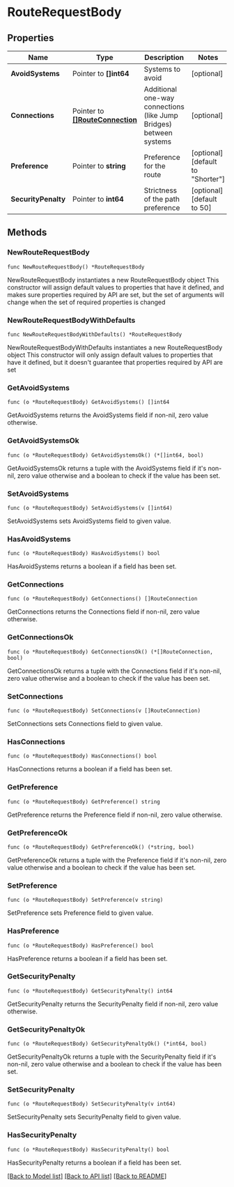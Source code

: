 # RouteRequestBody

## Properties

Name | Type | Description | Notes
------------ | ------------- | ------------- | -------------
**AvoidSystems** | Pointer to **[]int64** | Systems to avoid | [optional] 
**Connections** | Pointer to [**[]RouteConnection**](RouteConnection.md) | Additional one-way connections (like Jump Bridges) between systems | [optional] 
**Preference** | Pointer to **string** | Preference for the route | [optional] [default to "Shorter"]
**SecurityPenalty** | Pointer to **int64** | Strictness of the path preference | [optional] [default to 50]

## Methods

### NewRouteRequestBody

`func NewRouteRequestBody() *RouteRequestBody`

NewRouteRequestBody instantiates a new RouteRequestBody object
This constructor will assign default values to properties that have it defined,
and makes sure properties required by API are set, but the set of arguments
will change when the set of required properties is changed

### NewRouteRequestBodyWithDefaults

`func NewRouteRequestBodyWithDefaults() *RouteRequestBody`

NewRouteRequestBodyWithDefaults instantiates a new RouteRequestBody object
This constructor will only assign default values to properties that have it defined,
but it doesn't guarantee that properties required by API are set

### GetAvoidSystems

`func (o *RouteRequestBody) GetAvoidSystems() []int64`

GetAvoidSystems returns the AvoidSystems field if non-nil, zero value otherwise.

### GetAvoidSystemsOk

`func (o *RouteRequestBody) GetAvoidSystemsOk() (*[]int64, bool)`

GetAvoidSystemsOk returns a tuple with the AvoidSystems field if it's non-nil, zero value otherwise
and a boolean to check if the value has been set.

### SetAvoidSystems

`func (o *RouteRequestBody) SetAvoidSystems(v []int64)`

SetAvoidSystems sets AvoidSystems field to given value.

### HasAvoidSystems

`func (o *RouteRequestBody) HasAvoidSystems() bool`

HasAvoidSystems returns a boolean if a field has been set.

### GetConnections

`func (o *RouteRequestBody) GetConnections() []RouteConnection`

GetConnections returns the Connections field if non-nil, zero value otherwise.

### GetConnectionsOk

`func (o *RouteRequestBody) GetConnectionsOk() (*[]RouteConnection, bool)`

GetConnectionsOk returns a tuple with the Connections field if it's non-nil, zero value otherwise
and a boolean to check if the value has been set.

### SetConnections

`func (o *RouteRequestBody) SetConnections(v []RouteConnection)`

SetConnections sets Connections field to given value.

### HasConnections

`func (o *RouteRequestBody) HasConnections() bool`

HasConnections returns a boolean if a field has been set.

### GetPreference

`func (o *RouteRequestBody) GetPreference() string`

GetPreference returns the Preference field if non-nil, zero value otherwise.

### GetPreferenceOk

`func (o *RouteRequestBody) GetPreferenceOk() (*string, bool)`

GetPreferenceOk returns a tuple with the Preference field if it's non-nil, zero value otherwise
and a boolean to check if the value has been set.

### SetPreference

`func (o *RouteRequestBody) SetPreference(v string)`

SetPreference sets Preference field to given value.

### HasPreference

`func (o *RouteRequestBody) HasPreference() bool`

HasPreference returns a boolean if a field has been set.

### GetSecurityPenalty

`func (o *RouteRequestBody) GetSecurityPenalty() int64`

GetSecurityPenalty returns the SecurityPenalty field if non-nil, zero value otherwise.

### GetSecurityPenaltyOk

`func (o *RouteRequestBody) GetSecurityPenaltyOk() (*int64, bool)`

GetSecurityPenaltyOk returns a tuple with the SecurityPenalty field if it's non-nil, zero value otherwise
and a boolean to check if the value has been set.

### SetSecurityPenalty

`func (o *RouteRequestBody) SetSecurityPenalty(v int64)`

SetSecurityPenalty sets SecurityPenalty field to given value.

### HasSecurityPenalty

`func (o *RouteRequestBody) HasSecurityPenalty() bool`

HasSecurityPenalty returns a boolean if a field has been set.


[[Back to Model list]](../README.md#documentation-for-models) [[Back to API list]](../README.md#documentation-for-api-endpoints) [[Back to README]](../README.md)


